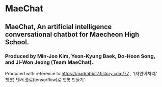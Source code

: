# MaeChat
## MaeChat, An artificial intelligence conversational chatbot for Maecheon High School.
### Produced by Min-Joo Kim, Yeon-Kyung Baek, Do-Hoon Song, and Ji-Won Jeong (Team MaeChat).
Produced with reference to https://madrabbit7.tistory.com/77 , '(자연어처리/챗봇) 텐서 플로(tensorflow)로 챗봇 만들기'.